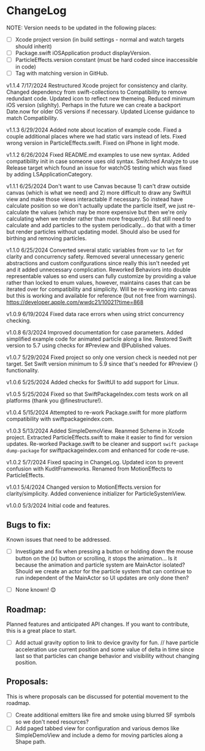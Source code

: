 # ChangeLog

NOTE: Version needs to be updated in the following places:
- [ ] Xcode project version (in build settings - normal and watch targets should inherit)
- [ ] Package.swift iOSApplication product displayVersion.
- [ ] ParticleEffects.version constant (must be hard coded since inaccessible in code)
- [ ] Tag with matching version in GitHub.

v1.1.4 7/17/2024 Restructured Xcode project for consistency and clarity.  Changed dependency from swift-collections to Compatibility to remove redundant code.  Updated icon to reflect new themeing.  Reduced minimum iOS version (slighlty).  Perhaps in the future we can create a backport Date.now for older OS versions if necessary.  Updated License guidance to match Compatibility.

v1.1.3 6/29/2024 Added note about location of example code.  Fixed a couple additional places where we had static vars instead of lets.  Fixed wrong version in ParticleEffects.swift.  Fixed on iPhone in light mode.

v1.1.2 6/26/2024 Fixed README.md examples to use new syntax.  Added compatibility init in case someone uses old syntax.  Switched Analyze to use Release target which found an issue for watchOS testing which was fixed by adding LSApplicationCategory.

v1.1.1 6/25/2024 Don't want to use Canvas because 1) can't draw outside canvas (which is what we need) and 2) more difficult to draw any SwiftUI view and make those views interactable if necessary.  So instead have calculate position so we don't actually update the particle itself, we just re-calculate the values (which may be more expensive but then we're only calculating when we render rather than more frequently).  But still need to calculate and add particles to the system periodically... do that with a timer but render particles without updating model.  Should also be used for birthing and removing particles.

v1.1.0 6/25/2024 Converted several static variables from `var` to `let` for clarity and concurrency safety.  Removed several unnecessary generic abstractions and custom conifgurations since really this isn't needed yet and it added unnecessary complication.  Reworked Behaviors into double representable values so end users can fully customize by providing a value rather than locked to enum values, however, maintains cases that can be iterated over for compatibility and simplicity.  Will be re-working into canvas but this is working and available for reference (but not free from warnings).  https://developer.apple.com/wwdc21/10021?time=868

v1.0.9 6/19/2024 Fixed data race errors when using strict concurrency checking.

v1.0.8 6/3/2024 Improved documentation for case parameters.  Added simplified example code for animated particle along a line.  Restored Swift version to 5.7 using checks for #Preview and @Published values.

v1.0.7 5/29/2024 Fixed project so only one version check is needed not per target.  Set Swift version minimum to 5.9 since that's needed for #Preview {} functionality.

v1.0.6 5/25/2024 Added checks for SwiftUI to add support for Linux.

v1.0.5 5/25/2024 Fixed so that SwiftPackageIndex.com tests work on all platforms (thank you @finestructure!).

v1.0.4 5/15/2024 Attempted to re-work Package.swift for more platform compatibility with swiftpackageindex.com.

v1.0.3 5/13/2024 Added SimpleDemoView.  Reanmed Scheme in Xcode project.  Extracted ParticleEffects.swift to make it easier to find for version updates.  Re-worked Package.swift to be cleaner and support `swift package dump-package` for swiftpackageindex.com and enhanced for code re-use.

v1.0.2 5/7/2024  Fixed spacing in ChangeLog.  Updated icon to prevent confusion with KuditFrameworks.  Renamed from MotionEffects to ParticleEffects.

v1.0.1 5/4/2024 Changed version to MotionEffects.version for clarity/simplicity.  Added convenience initializer for ParticleSystemView.

v1.0.0 5/3/2024 Initial code and features.


## Bugs to fix:
Known issues that need to be addressed.

- [ ] Investigate and fix when pressing a button or holding down the mouse button on the (x) button or scrolling, it stops the animation... Is it because the animation and particle system are MainActor isolated?  Should we create an actor for the particle system that can continue to run independent of the MainActor so UI updates are only done then?
- [ ] None known! 😊 


## Roadmap:
Planned features and anticipated API changes.  If you want to contribute, this is a great place to start.

- [ ] Add actual gravity option to link to device gravity for fun.
// have particle acceleration use current position and some value of delta in time since last so that particles can change behavior and visibility without changing position.

## Proposals:
This is where proposals can be discussed for potential movement to the roadmap.

- [ ] Create additional emitters like fire and smoke using blurred SF symbols so we don't need resources?
- [ ] Add paged tabbed view for configuration and various demos like SimpleDemoView and include a demo for moving particles along a Shape path.
